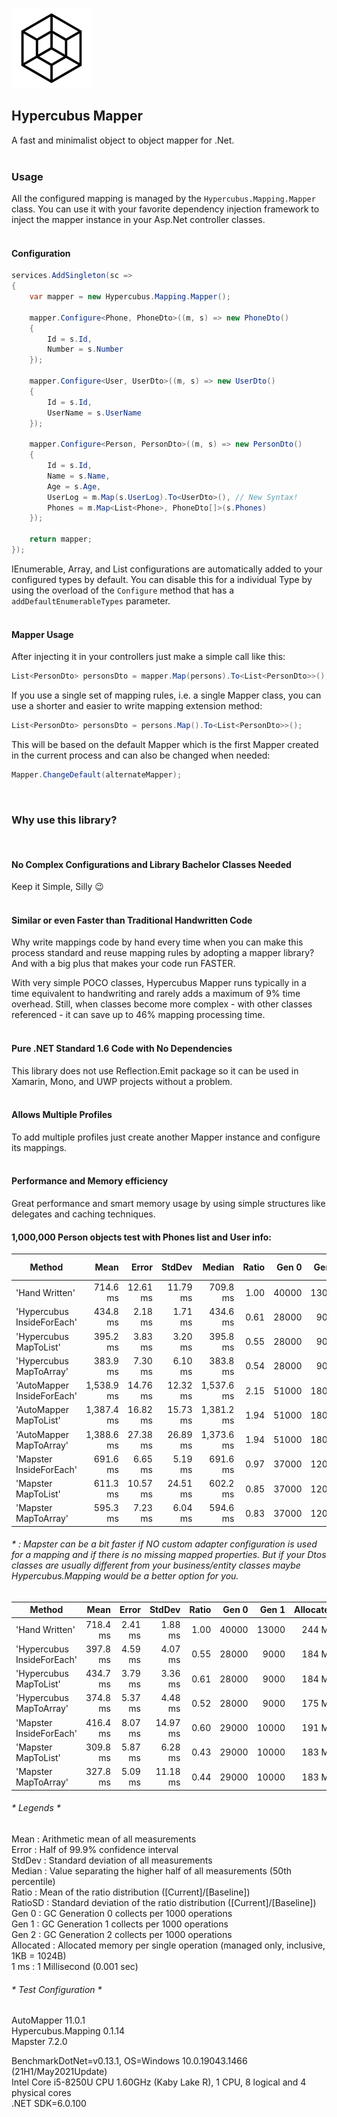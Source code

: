 ![Icon](https://raw.githubusercontent.com/dannotsys/Hypercubus.Mapping/main/.github/images/Hypercubus_icon.png)

## Hypercubus Mapper
A fast and minimalist object to object mapper for .Net.\
&nbsp;

### Usage

All the configured mapping is managed by the `Hypercubus.Mapping.Mapper` class. You can use it with your favorite dependency injection framework to inject the mapper instance in your Asp.Net controller classes.\
&nbsp;

#### Configuration
```csharp
services.AddSingleton(sc =>
{
    var mapper = new Hypercubus.Mapping.Mapper();

    mapper.Configure<Phone, PhoneDto>((m, s) => new PhoneDto()
    {
        Id = s.Id,
        Number = s.Number
    });

    mapper.Configure<User, UserDto>((m, s) => new UserDto()
    {
        Id = s.Id,
        UserName = s.UserName
    });

    mapper.Configure<Person, PersonDto>((m, s) => new PersonDto()
    {
        Id = s.Id,
        Name = s.Name,
        Age = s.Age,
        UserLog = m.Map(s.UserLog).To<UserDto>(), // New Syntax!
        Phones = m.Map<List<Phone>, PhoneDto[]>(s.Phones)
    });

    return mapper;
});
```
IEnumerable, Array, and List configurations are automatically added to your configured types by default. You can disable this for a individual Type by using the overload of the `Configure` method that has a `addDefaultEnumerableTypes` parameter.\
&nbsp;


#### Mapper Usage
After injecting it in your controllers just make a simple call like this:

```csharp
List<PersonDto> personsDto = mapper.Map(persons).To<List<PersonDto>>();
```
If you use a single set of mapping rules, i.e. a single Mapper class, you can use a shorter and easier to write mapping extension method:

```csharp
List<PersonDto> personsDto = persons.Map().To<List<PersonDto>>();
```
This will be based on the default Mapper which is the first Mapper created in the current process and can also be changed when needed:
```csharp
Mapper.ChangeDefault(alternateMapper);
```
&nbsp;

### Why use this library?
&nbsp;

#### No Complex Configurations and Library Bachelor Classes Needed

Keep it Simple, Silly :wink:\
&nbsp;

#### Similar or even Faster than Traditional Handwritten Code

Why write mappings code by hand every time when you can make this process standard and reuse mapping rules by adopting a mapper library? And with a big plus that makes your code run FASTER.

With very simple POCO classes, Hypercubus Mapper runs typically in a time equivalent to handwriting and rarely adds a maximum of 9% time overhead. Still, when classes become more complex - with other classes referenced - it can save up to 46% mapping processing time.\
&nbsp;

#### Pure .NET Standard 1.6 Code with No Dependencies

This library does not use Reflection.Emit package so it can be used in Xamarin, Mono, and UWP projects without a problem.\
&nbsp;

#### Allows Multiple Profiles

To add multiple profiles just create another Mapper instance and configure its mappings.\
&nbsp;

#### Performance and Memory efficiency
Great performance and smart memory usage by using simple structures like delegates and caching techniques.

#### 1,000,000 Person objects test with Phones list and User info:

|                     Method |       Mean |    Error |   StdDev |     Median | Ratio |      Gen 0 |      Gen 1 |     Gen 2 | Allocated |
|--------------------------- |-----------:|---------:|---------:|-----------:|------:|-----------:|-----------:|----------:|----------:|
|             'Hand Written' |   714.6 ms | 12.61 ms | 11.79 ms |   709.8 ms |  1.00 | 40000      | 13000      |         - |    244 MB |
| 'Hypercubus InsideForEach' |   434.8 ms |  2.18 ms |  1.71 ms |   434.6 ms |  0.61 | 28000      |  9000      |         - |    184 MB |
|     'Hypercubus MapToList' |   395.2 ms |  3.83 ms |  3.20 ms |   395.8 ms |  0.55 | 28000      |  9000      |         - |    184 MB |
|    'Hypercubus MapToArray' |   383.9 ms |  7.30 ms |  6.10 ms |   383.8 ms |  0.54 | 28000      |  9000      |         - |    175 MB |
| 'AutoMapper InsideForEach' | 1,538.9 ms | 14.76 ms | 12.32 ms | 1,537.6 ms |  2.15 | 51000      | 18000      | 1000      |    314 MB |
|     'AutoMapper MapToList' | 1,387.4 ms | 16.82 ms | 15.73 ms | 1,381.2 ms |  1.94 | 51000      | 18000      | 1000      |    314 MB |
|    'AutoMapper MapToArray' | 1,388.6 ms | 27.38 ms | 26.89 ms | 1,373.6 ms |  1.94 | 51000      | 18000      | 1000      |    305 MB |
|    'Mapster InsideForEach' |   691.6 ms |  6.65 ms |  5.19 ms |   691.6 ms |  0.97 | 37000      | 12000      |         - |    237 MB |
|        'Mapster MapToList' |   611.3 ms | 10.57 ms | 24.51 ms |   602.2 ms |  0.85 | 37000      | 12000      |         - |    229 MB |
|       'Mapster MapToArray' |   595.3 ms |  7.23 ms |  6.04 ms |   594.6 ms |  0.83 | 37000      | 12000      |         - |    229 MB |

###### * : Mapster can be a bit faster if NO custom adapter configuration is used for a mapping and if there is no missing mapped properties. But if your Dtos classes are usually different from your business/entity classes maybe Hypercubus.Mapping would be a better option for you.

|                     Method |     Mean |   Error |   StdDev | Ratio |      Gen 0 |      Gen 1 | Allocated |
|--------------------------- |---------:|--------:|---------:|------:|-----------:|-----------:|----------:|
|             'Hand Written' | 718.4 ms | 2.41 ms |  1.88 ms |  1.00 | 40000      | 13000      |    244 MB |
| 'Hypercubus InsideForEach' | 397.8 ms | 4.59 ms |  4.07 ms |  0.55 | 28000      |  9000      |    184 MB |
|     'Hypercubus MapToList' | 434.7 ms | 3.79 ms |  3.36 ms |  0.61 | 28000      |  9000      |    184 MB |
|    'Hypercubus MapToArray' | 374.8 ms | 5.37 ms |  4.48 ms |  0.52 | 28000      |  9000      |    175 MB |
|    'Mapster InsideForEach' | 416.4 ms | 8.07 ms | 14.97 ms |  0.60 | 29000      | 10000      |    191 MB |
|        'Mapster MapToList' | 309.8 ms | 5.87 ms |  6.28 ms |  0.43 | 29000      | 10000      |    183 MB |
|       'Mapster MapToArray' | 327.8 ms | 5.09 ms | 11.18 ms |  0.44 | 29000      | 10000      |    183 MB |

###### * Legends *
 Mean      : Arithmetic mean of all measurements\
  Error     : Half of 99.9% confidence interval\
  StdDev    : Standard deviation of all measurements\
  Median    : Value separating the higher half of all measurements (50th percentile)\
  Ratio     : Mean of the ratio distribution ([Current]/[Baseline])\
  RatioSD   : Standard deviation of the ratio distribution ([Current]/[Baseline])\
  Gen 0     : GC Generation 0 collects per 1000 operations\
  Gen 1     : GC Generation 1 collects per 1000 operations\
  Gen 2     : GC Generation 2 collects per 1000 operations\
  Allocated : Allocated memory per single operation (managed only, inclusive, 1KB = 1024B)\
  1 ms      : 1 Millisecond (0.001 sec)

###### * Test Configuration *

AutoMapper 11.0.1\
Hypercubus.Mapping 0.1.14\
Mapster 7.2.0

BenchmarkDotNet=v0.13.1, OS=Windows 10.0.19043.1466 (21H1/May2021Update)\
Intel Core i5-8250U CPU 1.60GHz (Kaby Lake R), 1 CPU, 8 logical and 4 physical cores\
.NET SDK=6.0.100 
